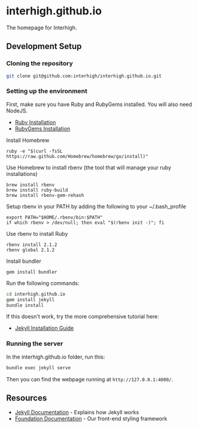 # interhigh.github.io

The homepage for Interhigh.

## Development Setup

### Cloning the repository

```bash
git clone git@github.com:interhigh/interhigh.github.io.git
```

### Setting up the environment

First, make sure you have Ruby and RubyGems installed. You will also need NodeJS.

* [Ruby Installation](http://www.ruby-lang.org/en/downloads/)
* [RubyGems Installation](http://rubygems.org/pages/download)

Install Homebrew
```
ruby -e "$(curl -fsSL https://raw.github.com/Homebrew/homebrew/go/install)"
```


Use Homebrew to install rbenv (the tool that will manage your ruby installations)
```
brew install rbenv
brew install ruby-build
brew install rbenv-gem-rehash
```

Setup rbenv in your PATH by adding the following to your ~/.bash_profile
```
export PATH="$HOME/.rbenv/bin:$PATH"
if which rbenv > /dev/null; then eval "$(rbenv init -)"; fi
```

Use rbenv to install Ruby
```
rbenv install 2.1.2
rbenv global 2.1.2
```

Install bundler
```
gem install bundler
```

Run the following commands:

```bash
cd interhigh.github.io
gem install jekyll
bundle install
```

If this doesn't work, try the more comprehensive tutorial here:
* [Jekyll Installation Guide](http://jekyllrb.com/docs/installation/)

### Running the server

In the interhigh.github.io folder, run this:

```bash
bundle exec jekyll serve
```

Then you can find the webpage running at ```http://127.0.0.1:4000/```.

## Resources

* [Jekyll Documentation](http://jekyllrb.com/docs/home/) - Explains how Jekyll works
* [Foundation Documentation](http://foundation.zurb.com/docs/index.html) - Our front-end styling framework
